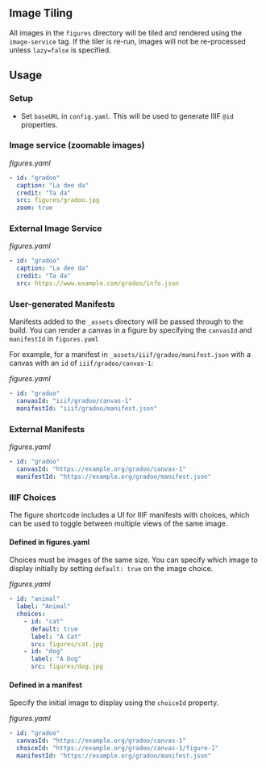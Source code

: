 ## Image Tiling
All images in the `figures` directory will be tiled and rendered using the `image-service` tag.
If the tiler is re-run, images will not be re-processed unless `lazy=false` is specified.

## Usage
### Setup
- Set `baseURL` in `config.yaml`. This will be used to generate IIIF `@id` properties.

### Image service (zoomable images)
_figures.yaml_
```yaml
- id: "gradoo"
  caption: "La dee da"
  credit: "Ta da"
  src: figures/gradoo.jpg
  zoom: true
```

### External Image Service
_figures.yaml_
```yaml
- id: "gradoo"
  caption: "La dee da"
  credit: "Ta da"
  src: https://www.example.com/gradoo/info.json
```

### User-generated Manifests
Manifests added to the `_assets` directory will be passed through to the build. You can render a canvas in a figure by specifying the `canvasId` and `manifestId` in `figures.yaml`

For example, for a manifest in `_assets/iiif/gradoo/manifest.json` with a canvas with an `id` of `iiif/gradoo/canvas-1`:

_figures.yaml_
```yaml
- id: "gradoo"
  canvasId: "iiif/gradoo/canvas-1"
  manifestId: "iiif/gradoo/manifest.json"
```

### External Manifests
_figures.yaml_
```yaml
- id: "gradoo"
  canvasId: "https://example.org/gradoo/canvas-1"
  manifestId: "https://example.org/gradoo/manifest.json"
```

### IIIF Choices
The figure shortcode includes a UI for IIIF manifests with choices, which can be used to toggle between multiple views of the same image.


#### Defined in figures.yaml
Choices must be images of the same size. You can specify which image to display initially by setting `default: true` on the image choice.

_figures.yaml_
```yaml
- id: "animal"
  label: "Animal"
  choices:
    - id: "cat"
      default: true
      label: "A Cat"
      src: figures/cat.jpg
    - id: "dog"
      label: "A Dog"
      src: figures/dog.jpg
```

#### Defined in a manifest
Specify the initial image to display using the `choiceId` property.

_figures.yaml_
```yaml
- id: "gradoo"
  canvasId: "https://example.org/gradoo/canvas-1"
  choiceId: "https://example.org/gradoo/canvas-1/figure-1"
  manifestId: "https://example.org/gradoo/manifest.json"
```

